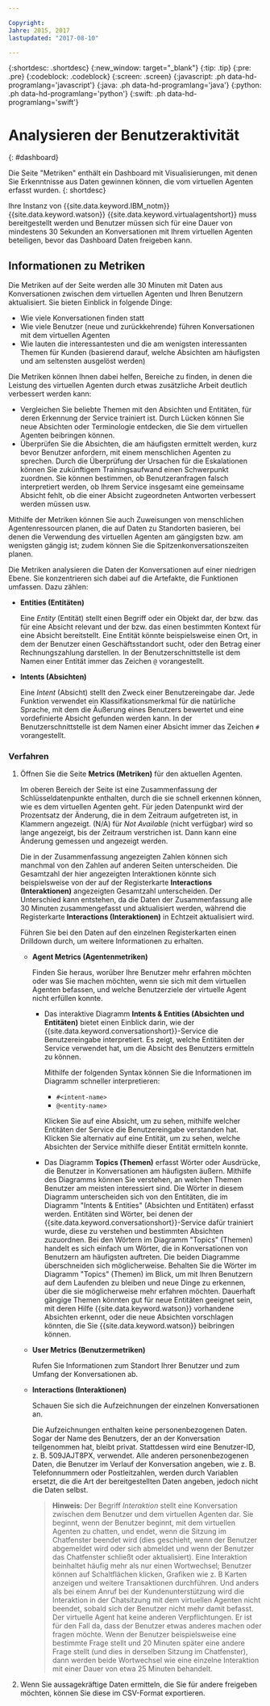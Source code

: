 ```yaml
---

Copyright:
Jahre: 2015, 2017
lastupdated: "2017-08-10"

---
```


{:shortdesc: .shortdesc}
{:new_window: target="_blank"}
{:tip: .tip}
{:pre: .pre}
{:codeblock: .codeblock}
{:screen: .screen}
{:javascript: .ph data-hd-programlang='javascript'}
{:java: .ph data-hd-programlang='java'}
{:python: .ph data-hd-programlang='python'}
{:swift: .ph data-hd-programlang='swift'}

# Analysieren der Benutzeraktivität 
{: #dashboard}

Die Seite \"Metriken\" enthält ein Dashboard mit Visualisierungen, mit denen Sie Erkenntnisse aus Daten gewinnen können, die vom virtuellen Agenten erfasst wurden.
{: shortdesc}

Ihre Instanz von {{site.data.keyword.IBM_notm}} {{site.data.keyword.watson}} {{site.data.keyword.virtualagentshort}} muss bereitgestellt werden und Benutzer müssen sich für eine Dauer von mindestens 30 Sekunden an Konversationen mit Ihrem virtuellen Agenten beteiligen, bevor das Dashboard Daten freigeben kann.

## Informationen zu Metriken

Die Metriken auf der Seite werden alle 30 Minuten mit Daten aus Konversationen zwischen dem virtuellen Agenten und Ihren Benutzern aktualisiert. Sie bieten Einblick in folgende Dinge:

- Wie viele Konversationen finden statt
- Wie viele Benutzer (neue und zurückkehrende) führen Konversationen mit dem virtuellen Agenten
- Wie lauten die interessantesten und die am wenigsten interessanten Themen für Kunden (basierend darauf, welche Absichten am häufigsten und am seltensten ausgelöst werden)

Die Metriken können Ihnen dabei helfen, Bereiche zu finden, in denen die Leistung des virtuellen Agenten durch etwas zusätzliche Arbeit deutlich verbessert werden kann:

- Vergleichen Sie beliebte Themen mit den Absichten und Entitäten, für deren Erkennung der Service trainiert ist. Durch Lücken können Sie neue Absichten oder Terminologie entdecken, die Sie dem virtuellen Agenten beibringen können.
- Überprüfen Sie die Absichten, die am häufigsten ermittelt werden, kurz bevor Benutzer anfordern, mit einem menschlichen Agenten zu sprechen. Durch die Überprüfung der Ursachen für die Eskalationen können Sie zukünftigem Trainingsaufwand einen Schwerpunkt zuordnen. Sie können bestimmen, ob Benutzeranfragen falsch interpretiert werden, ob Ihrem Service insgesamt eine gemeinsame Absicht fehlt, ob die einer Absicht zugeordneten Antworten verbessert werden müssen usw.

Mithilfe der Metriken können Sie auch Zuweisungen von menschlichen Agentenressourcen planen, die auf Daten zu Standorten basieren, bei denen die Verwendung des virtuellen Agenten am gängigsten bzw. am wenigsten gängig ist; zudem können Sie die Spitzenkonversationszeiten planen.

Die Metriken analysieren die Daten der Konversationen auf einer niedrigen Ebene. Sie konzentrieren sich dabei auf die Artefakte, die Funktionen umfassen. Dazu zählen:

- **Entities (Entitäten)**

    Eine *Entity* (Entität) stellt einen Begriff oder ein Objekt dar, der bzw. das für eine Absicht relevant und der bzw. das einen bestimmten Kontext für eine Absicht bereitstellt. Eine Entität könnte beispielsweise einen Ort, in dem der Benutzer einen Geschäftsstandort sucht, oder den Betrag einer Rechnungszahlung darstellen. In der Benutzerschnittstelle ist dem Namen einer Entität immer das Zeichen `@` vorangestellt.

- **Intents (Absichten)**

    Eine *Intent* (Absicht) stellt den Zweck einer Benutzereingabe dar. Jede Funktion verwendet ein Klassifikationsmerkmal für die natürliche Sprache, mit dem die Äußerung eines Benutzers bewertet und eine vordefinierte Absicht gefunden werden kann. In der Benutzerschnittstelle ist dem Namen einer Absicht immer das Zeichen `#` vorangestellt.

### Verfahren

1.  Öffnen Sie die Seite **Metrics (Metriken)** für den aktuellen Agenten.

    Im oberen Bereich der Seite ist eine Zusammenfassung der Schlüsseldatenpunkte enthalten, durch die sie schnell erkennen können, wie es dem virtuellen Agenten geht. Für jeden Datenpunkt wird der Prozentsatz der Änderung, die in dem Zeitraum aufgetreten ist, in Klammern angezeigt. (N/A) für *Not Available* (nicht verfügbar) wird so lange angezeigt, bis der Zeitraum verstrichen ist. Dann kann eine Änderung gemessen und angezeigt werden.

    Die in der Zusammenfassung angezeigten Zahlen können sich manchmal von den Zahlen auf anderen Seiten unterscheiden. Die Gesamtzahl der hier angezeigten Interaktionen könnte sich beispielsweise von der auf der Registerkarte **Interactions (Interaktionen)** angezeigten Gesamtzahl unterscheiden. Der Unterschied kann entstehen, da die Daten der Zusammenfassung alle 30 Minuten zusammengefasst und aktualisiert werden, während die Registerkarte **Interactions (Interaktionen)** in Echtzeit aktualisiert wird.

    Führen Sie bei den Daten auf den einzelnen Registerkarten einen Drilldown durch, um weitere Informationen zu erhalten.
    - **Agent Metrics (Agentenmetriken)**

        Finden Sie heraus, worüber Ihre Benutzer mehr erfahren möchten oder was Sie machen möchten, wenn sie sich mit dem virtuellen Agenten befassen, und welche Benutzerziele der virtuelle Agent nicht erfüllen konnte.
        - Das interaktive Diagramm **Intents &amp; Entities (Absichten und Entitäten)** bietet einen Einblick darin, wie der {{site.data.keyword.conversationshort}}-Service die Benutzereingabe interpretiert. Es zeigt, welche Entitäten der Service verwendet hat, um die Absicht des Benutzers ermitteln zu können.

            Mithilfe der folgenden Syntax können Sie die Informationen im Diagramm schneller interpretieren:
            - `#<intent-name>`
            - `@<entity-name>`

            Klicken Sie auf eine Absicht, um zu sehen, mithilfe welcher Entitäten der Service die Benutzereingabe verstanden hat. Klicken Sie alternativ auf eine Entität, um zu sehen, welche Absichten der Service mithilfe dieser Entität ermitteln konnte.

        - Das Diagramm **Topics (Themen)** erfasst Wörter oder Ausdrücke, die Benutzer in Konversationen am häufigsten äußern. Mithilfe des Diagramms können Sie verstehen, an welchen Themen Benutzer am meisten interessiert sind. Die Wörter in diesem Diagramm unterscheiden sich von den Entitäten, die im Diagramm \"Intents &amp; Entities\" (Absichten und Entitäten) erfasst werden. Entitäten sind Wörter, bei denen der {{site.data.keyword.conversationshort}}-Service dafür trainiert wurde, diese zu verstehen und bestimmten Absichten zuzuordnen. Bei den Wörtern im Diagramm \"Topics\" (Themen) handelt es sich einfach um Wörter, die in Konversationen von Benutzern am häufigsten auftreten. Die beiden Diagramme überschneiden sich möglicherweise. Behalten Sie die Wörter im Diagramm \"Topics\" (Themen) im Blick, um mit Ihren Benutzern auf dem Laufenden zu bleiben und neue Dinge zu erkennen, über die sie möglicherweise mehr erfahren möchten. Dauerhaft gängige Themen könnten gut für neue Entitäten geeignet sein, mit deren Hilfe {{site.data.keyword.watson}} vorhandene Absichten erkennt, oder die neue Absichten vorschlagen könnten, die Sie {{site.data.keyword.watson}} beibringen können.

    - **User Metrics (Benutzermetriken)**

        Rufen Sie Informationen zum Standort Ihrer Benutzer und zum Umfang der Konversationen ab.

    - **Interactions (Interaktionen)**

        Schauen Sie sich die Aufzeichnungen der einzelnen Konversationen an.

        Die Aufzeichnungen enthalten keine personenbezogenen Daten. Sogar der Name des Benutzers, der an der Konversation teilgenommen hat, bleibt privat. Stattdessen wird eine Benutzer-ID, z. B. 509JAJT8PX, verwendet. Alle anderen personenbezogenen Daten, die Benutzer im Verlauf der Konversation angeben, wie z. B. Telefonnummern oder Postleitzahlen, werden durch Variablen ersetzt, die die Art der bereitgestellten Daten angeben, jedoch nicht die Daten selbst.

        > **Hinweis:** Der Begriff *Interaktion* stellt eine Konversation zwischen dem Benutzer und dem virtuellen Agenten dar. Sie beginnt, wenn der Benutzer beginnt, mit dem virtuellen Agenten zu chatten, und endet, wenn die Sitzung im Chatfenster beendet wird (dies geschieht, wenn der Benutzer abgemeldet wird oder sich abmeldet und wenn der Benutzer das Chatfenster schließt oder aktualisiert). Eine Interaktion beinhaltet häufig mehr als nur einen Wortwechsel; Benutzer können auf Schaltflächen klicken, Grafiken wie z. B Karten anzeigen und weitere Transaktionen durchführen. Und anders als bei einem Anruf bei der Kundenunterstützung wird die Interaktion in der Chatsitzung mit dem virtuellen Agenten nicht beendet, sobald sich der Benutzer nicht mehr damit befasst. Der virtuelle Agent hat keine anderen Verpflichtungen. Er ist für den Fall da, dass der Benutzer etwas anderes machen oder fragen möchte. Wenn der Benutzer beispielsweise eine bestimmte Frage stellt und 20 Minuten später eine andere Frage stellt (und dies in derselben Sitzung im Chatfenster), dann werden beide Wortwechsel wie eine einzelne Interaktion mit einer Dauer von etwa 25 Minuten behandelt.

1.  Wenn Sie aussagekräftige Daten ermitteln, die Sie für andere freigeben möchten, können Sie diese im CSV-Format exportieren.
